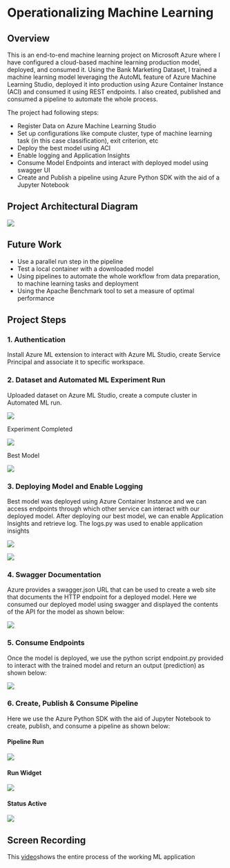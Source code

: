# Operationalizing Machine Learning

## Overview

This is an end-to-end machine learning project on Microsoft Azure where I have configured a cloud-based machine learning production model, deployed, and consumed it. Using the Bank Marketing Dataset, I trained a machine learning model leveraging the AutoML feature of Azure Machine Learning Studio, deployed it into production using Azure Container Instance (ACI) and consumed it using REST endpoints. I also created, published and consumed a pipeline to automate the whole process.

The project had following steps:

- Register Data on Azure Machine Learning Studio
- Set up configurations like compute cluster, type of machine learning task (in this case classification), exit criterion, etc
- Deploy the best model using ACI
- Enable logging and Application Insights
- Consume Model Endpoints and interact with deployed model using swagger UI
- Create and Publish a pipeline using Azure Python SDK with the aid of a Jupyter Notebook

## Project Architectural Diagram

![](https://github.com/hmza09/nd00333_AZMLND_C2/blob/master/Exercise_starter_files/screenshots/Architectural%20Diagram.png)

## Future Work

- Use a parallel run step in the pipeline
- Test a local container with a downloaded model
- Using pipelines to automate the whole workflow from data preparation, to machine learning tasks and deployment
- Using the Apache Benchmark tool to set a measure of optimal performance

## Project Steps

### 1. Authentication

Install Azure ML extension to interact with Azure ML Studio, create Service Principal and associate it to specific workspace.

### 2. Dataset and Automated ML Experiment Run

Uploaded dataset on Azure ML Studio, create a compute cluster in Automated ML run.

![](https://github.com/hmza09/nd00333_AZMLND_C2/blob/master/Exercise_starter_files/screenshots/dataset.PNG)

Experiment Completed

![](https://github.com/hmza09/nd00333_AZMLND_C2/blob/master/Exercise_starter_files/screenshots/experiment%20completed.PNG)

Best Model

![](https://github.com/hmza09/nd00333_AZMLND_C2/blob/master/Exercise_starter_files/screenshots/best_model.PNG)

### 3. Deploying Model and Enable Logging

Best model was deployed using Azure Container Instance and we can access endpoints through which other service can interact with our deployed model.
After deploying our best model, we can enable Application Insights and retrieve log.
The logs.py was used to enable application insights

![](https://github.com/hmza09/nd00333_AZMLND_C2/blob/master/Exercise_starter_files/screenshots/logs.PNG)

![](https://github.com/hmza09/nd00333_AZMLND_C2/blob/master/Exercise_starter_files/screenshots/app%20insight%20enabled.PNG)

### 4. Swagger Documentation

Azure provides a swagger.json URL that can be used to create a web site that documents the HTTP endpoint for a deployed model. Here we consumed our deployed model using swagger and displayed the contents of the API for the model as shown below:

![](https://github.com/hmza09/nd00333_AZMLND_C2/blob/master/Exercise_starter_files/screenshots/swagger%20UI.PNG)

### 5. Consume Endpoints

Once the model is deployed, we use the python script endpoint.py provided to interact with the trained model and return an output (prediction) as shown below:

![](https://github.com/hmza09/nd00333_AZMLND_C2/blob/master/Exercise_starter_files/screenshots/endpoint%20result.PNG)

### 6. Create, Publish & Consume Pipeline

Here we use the Azure Python SDK with the aid of Jupyter Notebook to create, publish, and consume a pipeline as shown below:
#### Pipeline Run

![](https://github.com/hmza09/nd00333_AZMLND_C2/blob/master/Exercise_starter_files/screenshots/run%20pipeline.PNG)
#### Run Widget

![](https://github.com/hmza09/nd00333_AZMLND_C2/blob/master/Exercise_starter_files/screenshots/run%20widget%20output.PNG)

#### Status Active

![](https://github.com/hmza09/nd00333_AZMLND_C2/blob/master/Exercise_starter_files/screenshots/status%20pipeline.PNG)

## Screen Recording

This [video](https://youtu.be/Pl-cFyxsJJo)shows the entire process of the working ML application